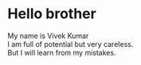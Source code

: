 # Hello brother 
My name is Vivek Kumar<br>
I am full of potential but very careless.<br>
But I will learn from my mistakes.
